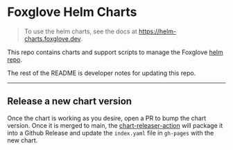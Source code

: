 # Foxglove Helm Charts

> To use the helm charts, see the docs at https://helm-charts.foxglove.dev.

This repo contains charts and support scripts to manage the Foxglove [helm repo](https://helm.sh/docs/helm/helm_repo/).

The rest of the README is developer notes for updating this repo.

---

## Release a new chart version

Once the chart is working as you desire, open a PR to bump the chart version. Once it is merged to main, the [chart-releaser-action](https://github.com/helm/chart-releaser-action) will package it into a Github Release and update the `index.yaml` file in `gh-pages` with the new chart.
